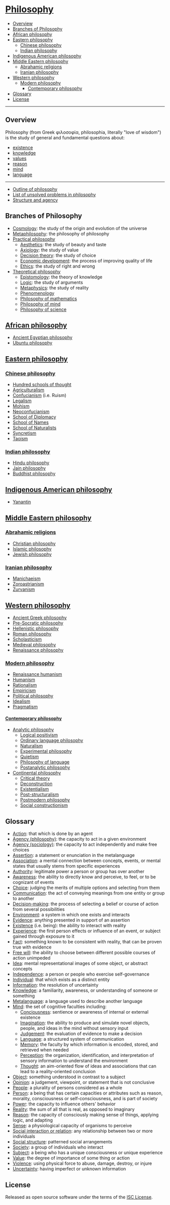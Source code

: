# [Philosophy](https://en.wikipedia.org/wiki/Philosophy)

- [Overview](#overview)
- [Branches of Philosophy](#branches-of-philosophy)
- [African philosophy](#african-philosophy)
- [Eastern philosophy](#eastern-philosophy)
  - [Chinese philosophy](#chinese-philosophy)
  - [Indian philosophy](#indian-philosophy)
- [Indigenous American philosophy](#indigenous-american-philosophy)
- [Middle Eastern philosophy](#middle-eastern-philosophy)
  - [Abrahamic religions](#abrahamic-religions)
  - [Iranian philosophy](#iranian-philosophy)
- [Western philosophy](#western-philosophy)
  - [Modern philosophy](#modern-philosophy)
    - [Contemporary philosophy](#contemporary-philosophy)
- [Glossary](#glossary)
- [License](#license)

---

## Overview
Philosophy (from Greek φιλοσοφία, philosophia, literally "love of wisdom") is the study of general and fundamental questions about:
- [existence](https://en.wikipedia.org/wiki/Existence)
- [knowledge](https://en.wikipedia.org/wiki/Knowledge)
- [values](https://en.wikipedia.org/wiki/Value_%28ethics%29)
- [reason](https://en.wikipedia.org/wiki/Reason)
- [mind](https://en.wikipedia.org/wiki/Mind)
- [language](https://en.wikipedia.org/wiki/Language)

---

- [Outline of philosophy](https://en.wikipedia.org/wiki/Outline_of_philosophy)
- [List of unsolved problems in philosophy](https://en.wikipedia.org/wiki/List_of_unsolved_problems_in_philosophy)
- [Structure and agency](https://en.wikipedia.org/wiki/Structure_and_agency)

## Branches of Philosophy
- [Cosmology](https://en.wikipedia.org/wiki/Cosmology): the study of the origin and evolution of the universe
- [Metaphilosophy](https://en.wikipedia.org/wiki/Metaphilosophy): the philosophy of philosophy
- [Practical philosophy](https://en.wikipedia.org/wiki/Practical_philosophy)
  - [Aesthetics](https://en.wikipedia.org/wiki/Aesthetics): the study of beauty and taste
  - [Axiology](https://en.wikipedia.org/wiki/Axiology): the study of value
  - [Decision theory](https://en.wikipedia.org/wiki/Decision_theory): the study of choice
  - [Economic development](https://en.wikipedia.org/wiki/Economic_development): the process of improving quality of life
  - [Ethics](https://en.wikipedia.org/wiki/Ethics): the study of right and wrong
- [Theoretical philosophy](https://en.wikipedia.org/wiki/Theoretical_philosophy)
  - [Epistomology](https://en.wikipedia.org/wiki/Epistemology): the theory of knowledge
  - [Logic](https://en.wikipedia.org/wiki/Logic): the study of arguments
  - [Metaphysics](https://en.wikipedia.org/wiki/Metaphysics): the study of reality
  - [Phenomenology](https://en.wikipedia.org/wiki/Phenomenology_%28philosophy%29)
  - [Philosophy of mathematics](https://en.wikipedia.org/wiki/Philosophy_of_mathematics)
  - [Philosophy of mind](https://en.wikipedia.org/wiki/Philosophy_of_mind)
  - [Philosophy of science](https://en.wikipedia.org/wiki/Philosophy_of_science)

## [African philosophy](https://en.wikipedia.org/wiki/African_philosophy)
- [Ancient Egyptian philosophy](https://en.wikipedia.org/wiki/Ancient_Egyptian_philosophy)
- [Ubuntu philosophy](https://en.wikipedia.org/wiki/Ubuntu_philosophy)

## [Eastern philosophy](https://en.wikipedia.org/wiki/Eastern_philosophy)

### [Chinese philosophy](https://en.wikipedia.org/wiki/Chinese_philosophy)
- [Hundred schools of thought](https://en.wikipedia.org/wiki/Hundred_Schools_of_Thought)
- [Agriculturalism](https://en.wikipedia.org/wiki/Agriculturalism)
- [Confucianism](https://en.wikipedia.org/wiki/Confucianism) (i.e. Ruism)
- [Legalism](https://en.wikipedia.org/wiki/Legalism_%28Chinese_philosophy%29)
- [Mohism](https://en.wikipedia.org/wiki/Mohism)
- [Neoconfucianism](https://en.wikipedia.org/wiki/Neo-Confucianism)
- [School of Diplomacy](https://en.wikipedia.org/wiki/School_of_Diplomacy)
- [School of Names](https://en.wikipedia.org/wiki/School_of_Names)
- [School of Naturalists](https://en.wikipedia.org/wiki/School_of_Naturalists)
- [Syncretism](https://en.wikipedia.org/wiki/Syncretism_%28Chinese_philosophy%29)
- [Taoism](https://en.wikipedia.org/wiki/Taoism)

### [Indian philosophy](https://en.wikipedia.org/wiki/Indian_philosophy)
- [Hindu philosophy](https://en.wikipedia.org/wiki/Hindu_philosophy)
- [Jain philosophy](https://en.wikipedia.org/wiki/Jain_philosophy)
- [Buddhist philosophy](https://en.wikipedia.org/wiki/Buddhist_philosophy)

## [Indigenous American philosophy](https://en.wikipedia.org/wiki/Indigenous_American_philosophy)
- [Yanantin](https://en.wikipedia.org/wiki/Yanantin)

## [Middle Eastern philosophy](https://en.wikipedia.org/wiki/Middle_Eastern_philosophy)

### [Abrahamic religions](https://en.wikipedia.org/wiki/Abrahamic_religions)
- [Christian philosophy](https://en.wikipedia.org/wiki/Christian_philosophy)
- [Islamic philosophy](https://en.wikipedia.org/wiki/Islamic_philosophy)
- [Jewish philosophy](https://en.wikipedia.org/wiki/Jewish_philosophy)

### [Iranian philosophy](https://en.wikipedia.org/wiki/Iranian_philosophy)
- [Manichaeism](https://en.wikipedia.org/wiki/Manichaeism)
- [Zoroastrianism](https://en.wikipedia.org/wiki/Zoroastrianism)
- [Zurvanism](https://en.wikipedia.org/wiki/Zurvanism)

## [Western philosophy](https://en.wikipedia.org/wiki/Western_philosophy)
- [Ancient Greek philosophy](https://en.wikipedia.org/wiki/Ancient_Greek_philosophy)
- [Pre-Socratic philosophy](https://en.wikipedia.org/wiki/Pre-Socratic_philosophy)
- [Hellenistic philosophy](https://en.wikipedia.org/wiki/Hellenistic_philosophy)
- [Roman philosophy](https://en.wikipedia.org/wiki/Roman_philosophy)
- [Scholasticism](https://en.wikipedia.org/wiki/Scholasticism)
- [Medieval philosophy](https://en.wikipedia.org/wiki/Medieval_philosophy)
- [Renaissance philosophy](https://en.wikipedia.org/wiki/Renaissance_philosophy)

### [Modern philosophy](https://en.wikipedia.org/wiki/Modern_philosophy)
- [Renaissance humanism](https://en.wikipedia.org/wiki/Renaissance_humanism)
- [Humanism](https://en.wikipedia.org/wiki/Humanism)
- [Rationalism](https://en.wikipedia.org/wiki/Rationalism)
- [Empiricism](https://en.wikipedia.org/wiki/Empiricism)
- [Political philosophy](https://en.wikipedia.org/wiki/Political_philosophy)
- [Idealism](https://en.wikipedia.org/wiki/Idealism)
- [Pragmatism](https://en.wikipedia.org/wiki/Pragmatism)

#### [Contemporary philosophy](https://en.wikipedia.org/wiki/Contemporary_philosophy)
- [Analytic philosophy](https://en.wikipedia.org/wiki/Analytic_philosophy)
  - [Logical positivism](https://en.wikipedia.org/wiki/Logical_positivism)
  - [Ordinary language philosophy](https://en.wikipedia.org/wiki/Ordinary_language_philosophy)
  - [Naturalism](https://en.wikipedia.org/wiki/Naturalism_%28philosophy%29)
  - [Experimental philosophy](https://en.wikipedia.org/wiki/Experimental_philosophy)
  - [Quietism](https://en.wikipedia.org/wiki/Quietism_%28philosophy%29)
  - [Philosophy of language](https://en.wikipedia.org/wiki/Philosophy_of_language)
  - [Postanalytic philosophy](https://en.wikipedia.org/wiki/Postanalytic_philosophy)
- [Continental philosophy](https://en.wikipedia.org/wiki/Continental_philosophy)
  - [Critical theory](https://en.wikipedia.org/wiki/Critical_theory)
  - [Deconstruction](https://en.wikipedia.org/wiki/Deconstruction)
  - [Existentialism](https://en.wikipedia.org/wiki/Existentialism)
  - [Post-structuralism](https://en.wikipedia.org/wiki/Post-structuralism)
  - [Postmodern philosophy](https://en.wikipedia.org/wiki/Postmodern_philosophy)
  - [Social constructionism](https://en.wikipedia.org/wiki/Social_constructionism)

## Glossary
- [Action](https://en.wikipedia.org/wiki/Action_%28philosophy%29): that which is done by an agent
- [Agency (philosophy)](https://en.wikipedia.org/wiki/Agency_%28philosophy%29): the capacity to act in a given environment
- [Agency (sociology)](https://en.wikipedia.org/wiki/Agency_%28sociology%29): the capacity to act independently and make free choices
- [Assertion](https://en.wikipedia.org/wiki/Judgment_%28mathematical_logic%29): a statement or enunciation in the metalanguage
- [Association](https://en.wikipedia.org/wiki/Association_%28psychology%29): a mental connection between concepts, events, or mental states that usually stems from specific experiences
- [Authority](https://en.wikipedia.org/wiki/Authority_%28sociology%29): legitimate power a person or group has over another
- [Awareness](https://en.wikipedia.org/wiki/Awareness): the ability to directly know and perceive, to feel, or to be cognizant of events
- [Choice](https://en.wikipedia.org/wiki/Choice): judging the merits of multiple options and selecting from them
- [Communication](https://en.wikipedia.org/wiki/Communication): the act of conveying meanings from one entity or group to another
- [Decision-making](https://en.wikipedia.org/wiki/Decision-making): the process of selecting a belief or course of action from several possibilities
- [Environment](https://en.wikipedia.org/wiki/Environment): a system in which one exists and interacts
- [Evidence](https://en.wikipedia.org/wiki/Evidence): anything presented in support of an assertion
- [Existence](https://en.wikipedia.org/wiki/Existence) (i.e. being): the ability to interact with reality
- [Experience](https://en.wikipedia.org/wiki/Experience): the first person effects or influence of an event, or subject gained through exposure to it
- [Fact](https://en.wikipedia.org/wiki/Fact): something known to be consistent with reality, that can be proven true with evidence
- [Free will](https://en.wikipedia.org/wiki/Free_will): the ability to choose between different possible courses of action unimpeded
- [Idea](https://en.wikipedia.org/wiki/Idea): mental representational images of some object, or abstract concepts
- [Independence](https://en.wikipedia.org/wiki/Independence): a person or people who exercise self-governance
- [Individual](https://en.wikipedia.org/wiki/Individual): that which exists as a distinct entity
- [Information](https://en.wikipedia.org/wiki/Information): the resolution of uncertainty
- [Knowledge](https://en.wikipedia.org/wiki/Knowledge): a familiarity, awareness, or understanding of someone or something
- [Metalanguage](https://en.wikipedia.org/wiki/Metalanguage): a language used to describe another language
- [Mind](https://en.wikipedia.org/wiki/Mind): the set of cognitive faculties including:
  - [Conciousness](https://en.wikipedia.org/wiki/Consciousness): sentience or awareness of internal or external existence
  - [Imagination](https://en.wikipedia.org/wiki/Imagination): the ability to produce and simulate novel objects, people, and ideas in the mind without sensory input
  - [Judgement](https://en.wikipedia.org/wiki/Judgement): the evaluation of evidence to make a decision
  - [Language](https://en.wikipedia.org/wiki/Language): a structured system of communication
  - [Memory](https://en.wikipedia.org/wiki/Memory): the faculty by which information is encoded, stored, and retrieved when needed
  - [Perception](https://en.wikipedia.org/wiki/Perception): the organization, identification, and interpretation of sensory information to understand the environment
  - [Thought](https://en.wikipedia.org/wiki/Thought): an aim-oriented flow of ideas and associations that can lead to a reality-oriented conclusion
- [Object](https://en.wikipedia.org/wiki/Object_%28philosophy%29): something understood in contrast to a subject
- [Opinion](https://en.wikipedia.org/wiki/Opinion): a judgement, viewpoint, or statement that is not conclusive
- [People](https://en.wikipedia.org/wiki/People): a plurality of persons considered as a whole
- [Person](https://en.wikipedia.org/wiki/Person): a being that has certain capacities or attributes such as reason, morality, consciousness or self-consciousness, and is part of society
- [Power](https://en.wikipedia.org/wiki/Power_%28social_and_political%29): the capacity to influence others' behavior
- [Reality](https://en.wikipedia.org/wiki/Reality): the sum of all that is real, as opposed to imaginary
- [Reason](https://en.wikipedia.org/wiki/Reason): the capacity of consciously making sense of things, applying logic, and adapting
- [Sense](https://en.wikipedia.org/wiki/Sense): a physiological capacity of organisms to perceive
- [Social interaction or relation](https://en.wikipedia.org/wiki/Social_relation): any relationship between two or more individuals
- [Social structure](https://en.wikipedia.org/wiki/Social_structure): patterned social arrangements
- [Society](https://en.wikipedia.org/wiki/Society): a group of individuals who interact
- [Subject](https://en.wikipedia.org/wiki/Subject_%28philosophy%29): a being who has a unique consciousness or unique experience
- [Value](https://en.wikipedia.org/wiki/Value_%28ethics%29): the degree of importance of some thing or action
- [Violence](https://en.wikipedia.org/wiki/Violence): using physical force to abuse, damage, destroy, or injure
- [Uncertainty](https://en.wikipedia.org/wiki/Uncertainty): having imperfect or unknown information

## License
Released as open source software under the terms of the [ISC License](https://en.wikipedia.org/wiki/ISC_license).
